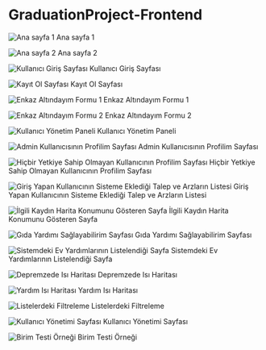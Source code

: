 # GraduationProject-Frontend

![Ana sayfa 1](README_IMAGES/01.png)
Ana sayfa 1

![Ana sayfa 2](README_IMAGES/02.png)
Ana sayfa 2

![Kullanıcı Giriş Sayfası](README_IMAGES/03.png)
Kullanıcı Giriş Sayfası

![Kayıt Ol Sayfası](README_IMAGES/04.png)
Kayıt Ol Sayfası

![Enkaz Altındayım Formu 1](README_IMAGES/05.png)
Enkaz Altındayım Formu 1

![Enkaz Altındayım Formu 2](README_IMAGES/06.png)
Enkaz Altındayım Formu 2

![Kullanıcı Yönetim Paneli](README_IMAGES/07.png)
Kullanıcı Yönetim Paneli

![Admin Kullanıcısının Profilim Sayfası](README_IMAGES/08.png)
Admin Kullanıcısının Profilim Sayfası

![Hiçbir Yetkiye Sahip Olmayan Kullanıcının Profilim Sayfası](README_IMAGES/09.png)
Hiçbir Yetkiye Sahip Olmayan Kullanıcının Profilim Sayfası

![Giriş Yapan Kullanıcının Sisteme Eklediği Talep ve Arzların Listesi](README_IMAGES/10.png)
Giriş Yapan Kullanıcının Sisteme Eklediği Talep ve Arzların Listesi

![İlgili Kaydın Harita Konumunu Gösteren Sayfa](README_IMAGES/11.png)
İlgili Kaydın Harita Konumunu Gösteren Sayfa

![Gıda Yardımı Sağlayabilirim Sayfası](README_IMAGES/12.png)
Gıda Yardımı Sağlayabilirim Sayfası

![Sistemdeki Ev Yardımlarının Listelendiği Sayfa](README_IMAGES/13.png)
Sistemdeki Ev Yardımlarının Listelendiği Sayfa

![Depremzede Isı Haritası](README_IMAGES/14.png)
Depremzede Isı Haritası

![Yardım Isı Haritası](README_IMAGES/15.png)
Yardım Isı Haritası

![Listelerdeki Filtreleme](README_IMAGES/16.png)
Listelerdeki Filtreleme

![Kullanıcı Yönetimi Sayfası](README_IMAGES/17.png)
Kullanıcı Yönetimi Sayfası

![Birim Testi Örneği](README_IMAGES/18.png)
Birim Testi Örneği